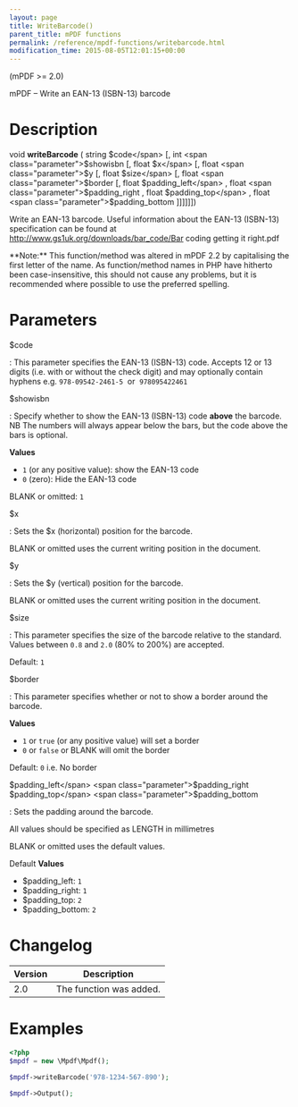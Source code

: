 ```yaml
---
layout: page
title: WriteBarcode()
parent_title: mPDF functions
permalink: /reference/mpdf-functions/writebarcode.html
modification_time: 2015-08-05T12:01:15+00:00
---
```


(mPDF >= 2.0)

mPDF – Write an EAN-13 (ISBN-13) barcode

# Description

void **writeBarcode** ( 
string <span class="parameter">$code</span> 
[, int <span class="parameter">$showisbn</span>
[, float <span class="parameter">$x</span> 
[, float <span class="parameter">$y</span> 
[, float <span class="parameter">$size</span> 
[, float <span class="parameter">$border</span> 
[, float <span class="parameter">$padding_left</span> , 
float <span class="parameter">$padding_right</span> ,
float <span class="parameter">$padding_top</span> , 
float <span class="parameter">$padding_bottom</span> ]]]]]])

Write an EAN-13 barcode. Useful information about the EAN-13 (ISBN-13) specification can be found at
<a href="http://www.gs1uk.org/downloads/bar_code/Bar coding getting it right.pdf">
  http://www.gs1uk.org/downloads/bar_code/Bar coding getting it right.pdf
</a>

<div class="alert alert-info" role="alert" markdown="1">
  **Note:** This function/method was altered in mPDF 2.2 by
  capitalising the first letter of the name. As function/method names in PHP have hitherto been case-insensitive,
  this should not cause any problems, but it is recommended where possible to use the preferred spelling.
</div>

# Parameters

<span class="parameter">$code</span>

: This parameter specifies the EAN-13 (ISBN-13) code. Accepts 12 or 13 digits (i.e. with or without the check digit)
  and may optionally contain hyphens e.g. `978-09542-2461-5`  or  `978095422461`
  
<span class="parameter">$showisbn</span>

: Specify whether to show the EAN-13 (ISBN-13) code **above** the barcode. NB The numbers will always appear below the
  bars, but the code above the bars is optional.
  
  **Values**
  
  * `1` (or any positive value): show the EAN-13 code
  * `0` (zero): Hide the EAN-13 code
  
  <span class="smallblock">BLANK</span> or omitted: `1`
  
<span class="parameter">$x</span>

: Sets the <span class="parameter">$x</span> (horizontal) position for the barcode.
  
  <span class="smallblock">BLANK</span> or omitted uses the current writing position in the document.
  
<span class="parameter">$y</span>

: Sets the <span class="parameter">$y</span> (vertical) position for the barcode.
  
  <span class="smallblock">BLANK</span> or omitted uses the current writing position in the document.
  
<span class="parameter">$size</span>

: This parameter specifies the size of the barcode relative to the standard. Values between `0.8` and `2.0` (80% to 200%) are accepted.
  
  Default: `1`
  
<span class="parameter">$border</span>

: This parameter specifies whether or not to show a border around the barcode.
  
  **Values**
  
  * `1` or `true` (or any positive value) will set a border
  * `0` or `false` or <span class="smallblock">BLANK</span> will omit the border
  
  Default: `0` i.e. No border
  
<span class="parameter">$padding_left</span>
<span class="parameter">$padding_right</span>
<span class="parameter">$padding_top</span>
<span class="parameter">$padding_bottom</span>

: Sets the padding around the barcode.
  
  All values should be specified as <span class="smallblock">LENGTH</span> in millimetres
  
  <span class="smallblock">BLANK</span> or omitted uses the default values.
  
  Default **Values**
  * <span class="parameter">$padding_left</span>: `1`
  * <span class="parameter">$padding_right</span>: `1`
  * <span class="parameter">$padding_top</span>: `2`
  * <span class="parameter">$padding_bottom</span>: `2`

# Changelog

<table class="table">
<thead>
<tr>
  <th>Version</th>
  <th>Description</th>
</tr>
</thead>
<tbody>
<tr>
  <td>2.0</td>
  <td>The function was added.</td>
</tr>
</tbody>
</table>

# Examples

```php
<?php
$mpdf = new \Mpdf\Mpdf();

$mpdf->writeBarcode('978-1234-567-890');

$mpdf->Output();

```

